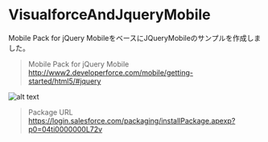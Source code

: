 VisualforceAndJqueryMobile
==========================

Mobile Pack for jQuery MobileをベースにJQueryMobileのサンプルを作成しました。  
  
>Mobile Pack for jQuery Mobile  
>http://www2.developerforce.com/mobile/getting-started/html5/#jquery  
  
![alt text](http://cdn-ak.f.st-hatena.com/images/fotolife/t/tyoshikawa1106/20131125/20131125220517.png)  
  
>Package URL  
>https://login.salesforce.com/packaging/installPackage.apexp?p0=04ti0000000L72v
